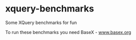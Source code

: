 # xquery-benchmarks
Some XQuery benchmarks for fun

To run these benchmarks you need BaseX - www.basex.org